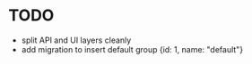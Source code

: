 # TODO

- split API and UI layers cleanly
- add migration to insert default group {id: 1, name: "default"}
